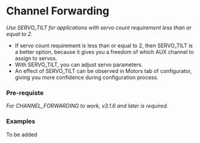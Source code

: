 # Channel Forwarding

_Use SERVO_TILT for applications with servo count requirement less than or equal to 2._

- If servo count requirement is less than or equal to 2, then SERVO_TILT is a better option, because it gives you a freedom of which AUX channel to assign to servos.
- With SERVO_TILT, you can adjust servo parameters.
- An effect of SERVO_TILT can be observed in Motors tab of configurator, giving you more confidence during configuration process.

### Pre-requiste

_For CHANNEL_FORWARDING to work, v3.1.6 and later is required._

### Examples

To be added
